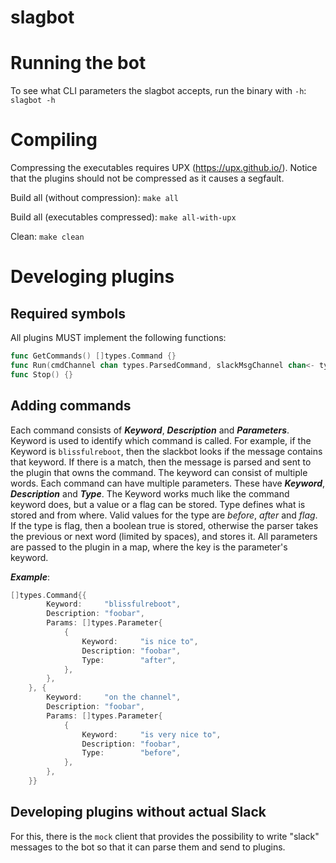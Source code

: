 # slagbot

# Running the bot

To see what CLI parameters the slagbot accepts, run the binary with `-h`: `slagbot -h`

# Compiling

Compressing the executables requires UPX (https://upx.github.io/). Notice that the plugins should not be compressed as it causes a segfault.

Build all (without compression): `make all`

Build all (executables compressed): `make all-with-upx`

Clean: `make clean`

# Develoging plugins

## Required symbols

All plugins MUST implement the following functions:

````go
func GetCommands() []types.Command {}
func Run(cmdChannel chan types.ParsedCommand, slackMsgChannel chan<- types.OutgoingSlackMessage, logger interfaces.LoggerInterface) {}
func Stop() {}
````

## Adding commands

Each command consists of **_Keyword_**, **_Description_** and **_Parameters_**. Keyword is used to identify which command is called. For example, if the Keyword is `blissfulreboot`, then the slackbot looks if the message contains that keyword. If there is a match, then the message is parsed and sent to the plugin that owns the command. The keyword can consist of multiple words. Each command can have multiple parameters. These have **_Keyword_**, **_Description_** and **_Type_**. The Keyword works much like the command keyword does, but a value or a flag can be stored. Type defines what is stored and from where. Valid values for the type are _before_, _after_ and _flag_. If the type is flag, then a boolean true is stored, otherwise the parser takes the previous or next word (limited by spaces), and stores it. All parameters are passed to the plugin in a map, where the key is the parameter's keyword.

**_Example_**:

````go
[]types.Command{{
		Keyword:     "blissfulreboot",
		Description: "foobar",
		Params: []types.Parameter{
			{
				Keyword:     "is nice to",
				Description: "foobar",
				Type:        "after",
			},
		},
	}, {
		Keyword:     "on the channel",
		Description: "foobar",
		Params: []types.Parameter{
			{
				Keyword:     "is very nice to",
				Description: "foobar",
				Type:        "before",
			},
		},
	}}
````

## Developing plugins without actual Slack

For this, there is the `mock` client that provides the possibility to write "slack" messages to the bot so that it can parse them and send to plugins.
